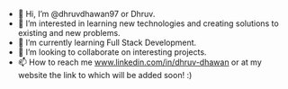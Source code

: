 - 👋 Hi, I’m @dhruvdhawan97 or Dhruv.
- 👀 I’m interested in learning new technologies and creating solutions to existing and new problems.
- 🌱 I’m currently learning Full Stack Development.
- 💞️ I’m looking to collaborate on interesting projects.
- 📫 How to reach me www.linkedin.com/in/dhruv-dhawan or at my website the link to which will be added soon! :)

